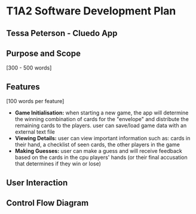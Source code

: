 # T1A2 Software Development Plan
## Tessa Peterson - Cluedo App

## Purpose and Scope
[300 - 500 words]

## Features
[100 words per feature]
- **Game Initialisation:** when starting a new game, the app will determine the winning combination of cards for the "envelope" and distribute the remaining cards to the players. user can save/load game data with an external text file
- **Viewing Details:** user can view important information such as: cards in their hand, a checklist of seen cards, the other players in the game
- **Making Guesses:** user can make a guess and will receive feedback based on the cards in the cpu players' hands (or their final accusation that determines if they win or lose)

## User Interaction

## Control Flow Diagram